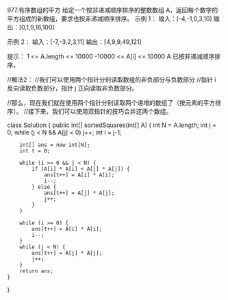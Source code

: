 977.有序数组的平方
给定一个按非递减顺序排序的整数数组 A，返回每个数字的平方组成的新数组，要求也按非递减顺序排序。
示例 1：
输入：[-4,-1,0,3,10]
输出：[0,1,9,16,100]

示例 2：
输入：[-7,-3,2,3,11]
输出：[4,9,9,49,121]

提示：
1 <= A.length <= 10000
-10000 <= A[i] <= 10000
A 已按非递减顺序排序。

//解法2：
//我们可以使用两个指针分别读取数组的非负部分与负数部分
//指针 i 反向读取负数部分，指针 j 正向读取非负数部分。

//那么，现在我们就在使用两个指针分别读取两个递增的数组了（按元素的平方排序）。
//接下来，我们可以使用双指针的技巧合并这两个数组。

 class Solution {
    public int[] sortedSquares(int[] A) {
        int N = A.length;
        int j = 0;
        while (j < N && A[j] < 0)
            j++;
        int i = j-1;

        int[] ans = new int[N];
        int t = 0;

        while (i >= 0 && j < N) {
            if (A[i] * A[i] < A[j] * A[j]) {
                ans[t++] = A[i] * A[i];
                i--;
            } else {
                ans[t++] = A[j] * A[j];
                j++;
            }
        }

        while (i >= 0) {
            ans[t++] = A[i] * A[i];
            i--;
        }
        while (j < N) {
            ans[t++] = A[j] * A[j];
            j++;
        }
    	return ans;
    }
}
